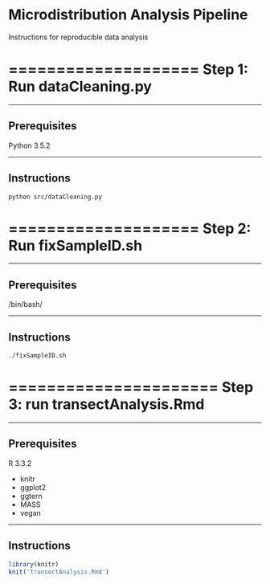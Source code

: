 **Microdistribution Analysis Pipeline**
==========================================

Instructions for reproducible data analysis

====================
Step 1: Run dataCleaning.py
==================== 

-----------
Prerequisites
-----------

Python 3.5.2

------------
Instructions
------------

`python src/dataCleaning.py`



====================
Step 2: Run fixSampleID.sh
====================

---------
Prerequisites
---------

/bin/bash/

-----------
Instructions
-----------


`./fixSampleID.sh`

======================
Step 3: run transectAnalysis.Rmd
======================

----------
Prerequisites
----------

R 3.3.2
- knitr
- ggplot2
- ggtern
- MASS
- vegan

------------
Instructions
------------

```r
library(knitr)
knit('transectAnalysis.Rmd')
```

